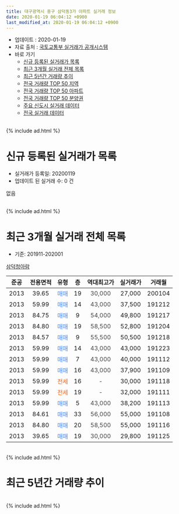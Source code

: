 ```yaml
---
title: 대구광역시 중구 삼덕동3가 아파트 실거래 정보
date: 2020-01-19 06:04:12 +0900
last_modified_at: 2020-01-19 06:04:12 +0900
---
```


* 업데이트 : 2020-01-19
* 자료 출처 : [국토교통부 실거래가 공개시스템](http://rt.molit.go.kr)
* 바로 가기
    * [신규 등록된 실거래가 목록](#신규-등록된-실거래가-목록)
    * [최근 3개월 실거래 전체 목록](#최근-3개월-실거래-전체-목록)
    * [최근 5년간 거래량 추이](#최근-5년간-거래량-추이)
    * [전국 거래량 TOP 50 지역](https://apt-info.github.io/apt-trade-info/최근-3개월-전국에서-가장-거래가-많이-발생한-지역)
    * [전국 거래량 TOP 50 아파트](https://apt-info.github.io/apt-trade-info/최근-3개월-전국에서-가장-거래가-많이-발생한-아파트)
    * [전국 거래량 TOP 50 분양권](https://apt-info.github.io/apt-trade-info/최근-3개월-전국에서-가장-거래가-많이-발생한-분양권)
    * [주요 신도시 실거래 데이터](https://apt-info.github.io/apt-trade-info/주요-신도시)
    * [전국 실거래 데이터](https://apt-info.github.io/apt-trade-info/전국)
<br>
{% include ad.html %}
<br>

# 신규 등록된 실거래가 목록
* 실거래가 등록일: 20200119
* 업데이트 된 실거래 수: 0 건

없음

<br>
{% include ad.html %}
<br>

# 최근 3개월 실거래 전체 목록
* 기준: 201911-202001


[삼덕청아람](https://search.naver.com/search.naver?query=%EB%8C%80%EA%B5%AC%EA%B4%91%EC%97%AD%EC%8B%9C+%EC%A4%91%EA%B5%AC+%EC%82%BC%EB%8D%95%EB%8F%993%EA%B0%80+%EC%82%BC%EB%8D%95%EC%B2%AD%EC%95%84%EB%9E%8C)

|준공|전용면적|유형|층|역대최고가|실거래가|거래월|
|:---:|:---:|:---:|:---:|:---:|:---:|:---:|
|2013|39.65|<span style="color:#4285f3">매매</span>|19|<span style="color:#444444">30,000</span>|27,000|200104|
|2013|59.99|<span style="color:#4285f3">매매</span>|14|<span style="color:#444444">43,000</span>|37,500|191212|
|2013|84.75|<span style="color:#4285f3">매매</span>|9|<span style="color:#444444">54,000</span>|49,800|191217|
|2013|84.80|<span style="color:#4285f3">매매</span>|19|<span style="color:#444444">58,500</span>|52,800|191204|
|2013|84.57|<span style="color:#4285f3">매매</span>|9|<span style="color:#444444">55,500</span>|50,500|191218|
|2013|59.99|<span style="color:#4285f3">매매</span>|14|<span style="color:#444444">43,000</span>|43,000|191223|
|2013|59.99|<span style="color:#4285f3">매매</span>|7|<span style="color:#444444">43,000</span>|40,000|191112|
|2013|59.99|<span style="color:#4285f3">매매</span>|16|<span style="color:#444444">43,000</span>|37,900|191109|
|2013|59.99|<span style="color:#ff5a00">전세</span>|16|<span style="color:#444444">-</span>|30,000|191118|
|2013|59.99|<span style="color:#ff5a00">전세</span>|19|<span style="color:#444444">-</span>|32,000|191111|
|2013|59.99|<span style="color:#4285f3">매매</span>|5|<span style="color:#444444">43,000</span>|38,200|191113|
|2013|84.61|<span style="color:#4285f3">매매</span>|33|<span style="color:#444444">56,000</span>|55,000|191108|
|2013|84.80|<span style="color:#4285f3">매매</span>|20|<span style="color:#444444">58,500</span>|55,000|191116|
|2013|39.65|<span style="color:#4285f3">매매</span>|19|<span style="color:#444444">30,000</span>|29,800|191125|


<br>
{% include ad.html %}
<br>

# 최근 5년간 거래량 추이


<div style="width:100%;">
    <canvas id="deal_progress" height="200"></canvas>
</div>

<script>
new Chart(document.getElementById("deal_progress"), {
    type: 'line',
    data: {
        labels: ['201501','201502','201503','201504','201505','201506','201507','201508','201509','201510','201511','201512','201601','201602','201603','201604','201605','201606','201607','201608','201609','201610','201611','201612','201701','201702','201703','201704','201705','201706','201707','201708','201709','201710','201711','201712','201801','201802','201803','201804','201805','201806','201807','201808','201809','201810','201811','201812','201901','201902','201903','201904','201905','201906','201907','201908','201909','201910','201911','201912','202001'],
        datasets: [{
            label: '매매',
            pointRadius: 1,
            data: [3, 3, 6, 5, 5, 3, 4, 2, 2, 0, 0, 1, 0, 1, 5, 4, 1, 3, 2, 1, 3, 1, 5, 1, 1, 4, 2, 3, 4, 2, 3, 2, 3, 4, 6, 6, 9, 15, 7, 1, 5, 6, 3, 8, 6, 4, 5, 3, 2, 5, 5, 8, 3, 5, 2, 6, 5, 8, 6, 5, 1],
            borderColor: "rgba(255, 201, 14, 1)",
            backgroundColor: "rgba(255, 201, 14, 0.5)",
            fill: false,
            lineTension: 0
        },{
            label: '전월세',
            pointRadius: 1,
            data: [0, 4, 1, 4, 2, 1, 6, 2, 2, 1, 2, 1, 5, 8, 6, 4, 7, 3, 4, 2, 1, 1, 2, 3, 3, 2, 2, 3, 5, 2, 4, 2, 2, 2, 5, 2, 4, 5, 5, 4, 6, 5, 6, 5, 7, 4, 3, 8, 10, 7, 6, 3, 4, 7, 5, 4, 2, 0, 2, 0, 0],
            borderColor: "rgba(0, 141, 185, 1)",
            backgroundColor: "rgba(0, 141, 185, 0.5)",
            fill: false,
            lineTension: 0
        }
        ]
    },
    options: {
        responsive: true,
        title: {
            display: false
        },
        tooltips: {
            mode: 'index',
            intersect: false
        },
        hover: {
            mode: 'nearest',
            intersect: true
        },
        scales: {
            xAxes: [{
                display: true,
                scaleLabel: {
                    display: true,
                    labelString: '년/월'
                }
            }],
            yAxes: [{
                display: true,
                ticks: {
                    suggestedMin: 0,
                },
                scaleLabel: {
                    display: true,
                    labelString: '실거래 수'
                }
            }]
        }
    }
});

</script>


<br>
{% include ad.html %}
<br>


